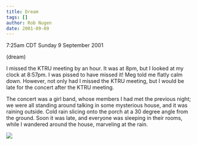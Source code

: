 ```yaml
---
title: Dream
tags: []
author: Rob Nugen
date: 2001-09-09
---
```


<title></title>
<p class=date>7:25am CDT Sunday 9 September 2001</p>
<p class=note>(dream)</p>

<p class=dream>I missed the KTRU meeting by an hour.  It was at 8pm,
but I looked at my clock at 8:57pm.  I was pissed to have missed it!
Meg told me flatly calm down.  However, not only had I missed the KTRU
meeting, but I would be late for the concert after the KTRU
meeting.</p>

<p class=dream>The concert was a girl band, whose members I had met
the previous night; we were all standing around talking in some
mysterious house, and it was raining outside.  Cold rain slicing onto
the porch at a 30 degree angle from the ground.  Soon it was late, and
everyone was sleeping in their rooms, while I wandered around the
house, marveling at the rain.</p>

<p><img src='/images/rob/wL-ROB.gif'/></p>


